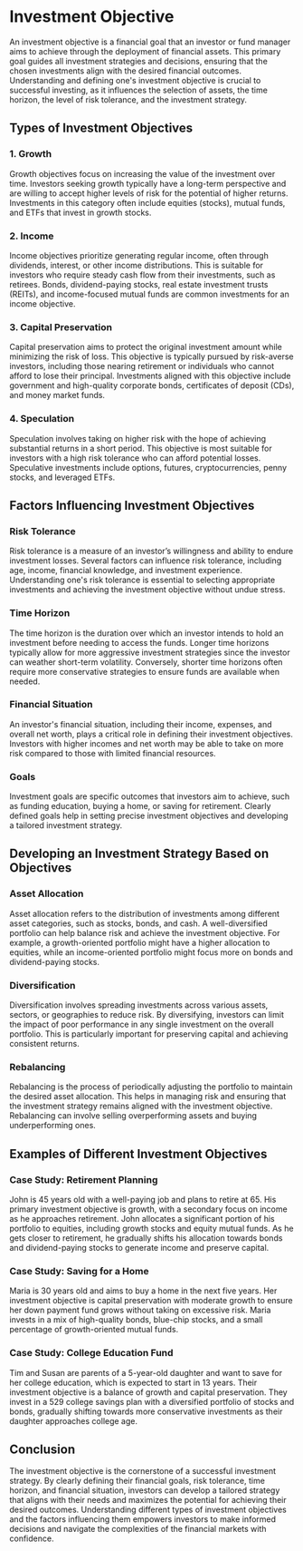 # Investment Objective

An investment objective is a financial goal that an investor or fund manager aims to achieve through the deployment of financial assets. This primary goal guides all investment strategies and decisions, ensuring that the chosen investments align with the desired financial outcomes. Understanding and defining one's investment objective is crucial to successful investing, as it influences the selection of assets, the time horizon, the level of risk tolerance, and the investment strategy.

## Types of Investment Objectives

### 1. Growth
Growth objectives focus on increasing the value of the investment over time. Investors seeking growth typically have a long-term perspective and are willing to accept higher levels of risk for the potential of higher returns. Investments in this category often include equities (stocks), mutual funds, and ETFs that invest in growth stocks. 

### 2. Income
Income objectives prioritize generating regular income, often through dividends, interest, or other income distributions. This is suitable for investors who require steady cash flow from their investments, such as retirees. Bonds, dividend-paying stocks, real estate investment trusts (REITs), and income-focused mutual funds are common investments for an income objective.

### 3. Capital Preservation
Capital preservation aims to protect the original investment amount while minimizing the risk of loss. This objective is typically pursued by risk-averse investors, including those nearing retirement or individuals who cannot afford to lose their principal. Investments aligned with this objective include government and high-quality corporate bonds, certificates of deposit (CDs), and money market funds.

### 4. Speculation
Speculation involves taking on higher risk with the hope of achieving substantial returns in a short period. This objective is most suitable for investors with a high risk tolerance who can afford potential losses. Speculative investments include options, futures, cryptocurrencies, penny stocks, and leveraged ETFs.

## Factors Influencing Investment Objectives

### Risk Tolerance
Risk tolerance is a measure of an investor’s willingness and ability to endure investment losses. Several factors can influence risk tolerance, including age, income, financial knowledge, and investment experience. Understanding one's risk tolerance is essential to selecting appropriate investments and achieving the investment objective without undue stress.

### Time Horizon
The time horizon is the duration over which an investor intends to hold an investment before needing to access the funds. Longer time horizons typically allow for more aggressive investment strategies since the investor can weather short-term volatility. Conversely, shorter time horizons often require more conservative strategies to ensure funds are available when needed.

### Financial Situation
An investor's financial situation, including their income, expenses, and overall net worth, plays a critical role in defining their investment objectives. Investors with higher incomes and net worth may be able to take on more risk compared to those with limited financial resources.

### Goals
Investment goals are specific outcomes that investors aim to achieve, such as funding education, buying a home, or saving for retirement. Clearly defined goals help in setting precise investment objectives and developing a tailored investment strategy.

## Developing an Investment Strategy Based on Objectives

### Asset Allocation
Asset allocation refers to the distribution of investments among different asset categories, such as stocks, bonds, and cash. A well-diversified portfolio can help balance risk and achieve the investment objective. For example, a growth-oriented portfolio might have a higher allocation to equities, while an income-oriented portfolio might focus more on bonds and dividend-paying stocks.

### Diversification
Diversification involves spreading investments across various assets, sectors, or geographies to reduce risk. By diversifying, investors can limit the impact of poor performance in any single investment on the overall portfolio. This is particularly important for preserving capital and achieving consistent returns.

### Rebalancing
Rebalancing is the process of periodically adjusting the portfolio to maintain the desired asset allocation. This helps in managing risk and ensuring that the investment strategy remains aligned with the investment objective. Rebalancing can involve selling overperforming assets and buying underperforming ones.

## Examples of Different Investment Objectives

### Case Study: Retirement Planning
John is 45 years old with a well-paying job and plans to retire at 65. His primary investment objective is growth, with a secondary focus on income as he approaches retirement. John allocates a significant portion of his portfolio to equities, including growth stocks and equity mutual funds. As he gets closer to retirement, he gradually shifts his allocation towards bonds and dividend-paying stocks to generate income and preserve capital.

### Case Study: Saving for a Home
Maria is 30 years old and aims to buy a home in the next five years. Her investment objective is capital preservation with moderate growth to ensure her down payment fund grows without taking on excessive risk. Maria invests in a mix of high-quality bonds, blue-chip stocks, and a small percentage of growth-oriented mutual funds.

### Case Study: College Education Fund
Tim and Susan are parents of a 5-year-old daughter and want to save for her college education, which is expected to start in 13 years. Their investment objective is a balance of growth and capital preservation. They invest in a 529 college savings plan with a diversified portfolio of stocks and bonds, gradually shifting towards more conservative investments as their daughter approaches college age.

## Conclusion

The investment objective is the cornerstone of a successful investment strategy. By clearly defining their financial goals, risk tolerance, time horizon, and financial situation, investors can develop a tailored strategy that aligns with their needs and maximizes the potential for achieving their desired outcomes. Understanding different types of investment objectives and the factors influencing them empowers investors to make informed decisions and navigate the complexities of the financial markets with confidence.